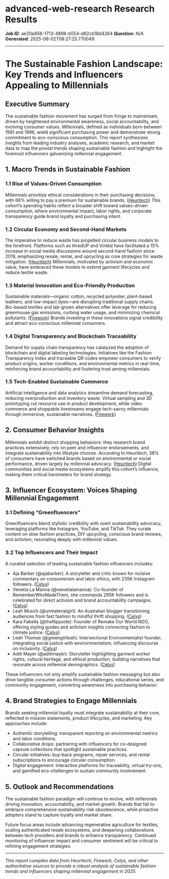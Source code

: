 # advanced-web-research Research Results

**Job ID**: ae20e856-1713-4898-b554-d62cb18d4264
**Question**: N/A
**Generated**: 2025-08-02T08:27:25.770049

---

# The Sustainable Fashion Landscape: Key Trends and Influencers Appealing to Millennials

## Executive Summary
The sustainable fashion movement has surged from fringe to mainstream, driven by heightened environmental awareness, social accountability, and evolving consumer values. Millennials, defined as individuals born between 1981 and 1996, wield significant purchasing power and demonstrate strong commitment to eco-conscious consumption. This report synthesizes insights from leading industry analyses, academic research, and market data to map the pivotal trends shaping sustainable fashion and highlight the foremost influencers galvanizing millennial engagement.

## 1. Macro Trends in Sustainable Fashion

### 1.1 Rise of Values-Driven Consumption
Millennials prioritize ethical considerations in their purchasing decisions, with 66% willing to pay a premium for sustainable brands. ([Heuritech](https://heuritech.com/market-reports/sustainability-fashion-report)) This cohort’s spending habits reflect a broader shift toward values-driven consumption, where environmental impact, labor rights, and corporate transparency guide brand loyalty and purchasing intent.

### 1.2 Circular Economy and Second-Hand Markets
The imperative to reduce waste has propelled circular business models to the forefront. Platforms such as thredUP and Vinted have facilitated a 15% increase in social media discussions around second-hand fashion since 2019, emphasizing resale, rental, and upcycling as core strategies for waste mitigation. ([Heuritech](https://heuritech.com/market-reports/sustainability-fashion-report)) Millennials, motivated by activism and economic value, have embraced these models to extend garment lifecycles and reduce textile waste.

### 1.3 Material Innovation and Eco-Friendly Production
Sustainable materials—organic cotton, recycled polyester, plant-based leathers, and low-impact dyes—are disrupting traditional supply chains. Bio-based textiles and lab-grown alternatives offer leverage for reducing greenhouse gas emissions, curbing water usage, and minimizing chemical pollutants. ([Firework](https://www.firework.com/blog/fashion-industry-trends)) Brands investing in these innovations signal credibility and attract eco-conscious millennial consumers.

### 1.4 Digital Transparency and Blockchain Traceability
Demand for supply chain transparency has catalyzed the adoption of blockchain and digital labeling technologies. Initiatives like the Fashion Transparency Index and traceable QR codes empower consumers to verify product origins, worker conditions, and environmental metrics in real-time, reinforcing brand accountability and fostering trust among millennials.

### 1.5 Tech-Enabled Sustainable Commerce
Artificial intelligence and data analytics streamline demand forecasting, reducing overproduction and inventory waste. Virtual sampling and 3D prototyping cut resource use in product development, while video commerce and shoppable livestreams engage tech-savvy millennials through immersive, sustainable narratives. ([Firework](https://www.firework.com/blog/fashion-industry-trends))

## 2. Consumer Behavior Insights

Millennials exhibit distinct shopping behaviors: they research brand practices extensively, rely on peer and influencer endorsements, and integrate sustainability into lifestyle choices. According to Heuritech, 38% of consumers have switched brands based on environmental or social performance, driven largely by millennial advocacy. ([Heuritech](https://heuritech.com/market-reports/sustainability-fashion-report)) Digital communities and social media ecosystems amplify this cohort’s influence, making them critical barometers for brand strategy.

## 3. Influencer Ecosystem: Voices Shaping Millennial Engagement

### 3.1 Defining “Greenfluencers”
Greenfluencers blend stylistic credibility with overt sustainability advocacy, leveraging platforms like Instagram, YouTube, and TikTok. They curate content on slow fashion practices, DIY upcycling, conscious brand reviews, and activism, resonating deeply with millennial values.

### 3.2 Top Influencers and Their Impact

A curated selection of leading sustainable fashion influencers includes:

- Aja Barber (@ajabarber): A storyteller and critic known for incisive commentary on consumerism and labor ethics, with 235K Instagram followers. ([Celys](https://www.celys.com.au/blog/10-sustainable-fashion-influencers-to-follow-right-now))
- Venetia La Manna (@venetialamanna): Co-founder of RememberWhoMadeThem, she commands 295K followers and is celebrated for direct activism and brand accountability campaigns. ([Celys](https://www.celys.com.au/blog/10-sustainable-fashion-influencers-to-follow-right-now))
- Leah Musch (@unmaterialgirl): An Australian blogger transitioning audiences from fast fashion to mindful thrift shopping. ([Celys](https://www.celys.com.au/blog/10-sustainable-fashion-influencers-to-follow-right-now))
- Kara Fabella (@theflippside): Founder of Remake Our World NGO, offering styling guides and activism insights connecting fashion to climate justice. ([Celys](https://www.celys.com.au/blog/10-sustainable-fashion-influencers-to-follow-right-now))
- Leah Thomas (@greengirlleah): Intersectional Environmentalist founder, integrating social justice with environmentalism, influencing discourse on inclusivity. ([Celys](https://www.celys.com.au/blog/10-sustainable-fashion-influencers-to-follow-right-now))
- Aditi Mayer (@aditimayer): Storyteller highlighting garment worker rights, cultural heritage, and ethical production, building narratives that resonate across millennial demographics. ([Celys](https://www.celys.com.au/blog/10-sustainable-fashion-influencers-to-follow-right-now))

These influencers not only amplify sustainable fashion messaging but also drive tangible consumer actions through challenges, educational series, and community engagement, converting awareness into purchasing behavior.

## 4. Brand Strategies to Engage Millennials

Brands seeking millennial loyalty must integrate sustainability at their core, reflected in mission statements, product lifecycles, and marketing. Key approaches include:

- Authentic storytelling: transparent reporting on environmental metrics and labor conditions.
- Collaborative drops: partnering with influencers for co-designed capsule collections that spotlight sustainable practices.
- Circular initiatives: buy-back programs, repair services, and rental subscriptions to encourage circular consumption.
- Digital engagement: interactive platforms for traceability, virtual try-ons, and gamified eco-challenges to sustain community involvement.

## 5. Outlook and Recommendations

The sustainable fashion paradigm will continue to evolve, with millennials driving innovation, accountability, and market growth. Brands that fail to embrace comprehensive sustainability risk obsolescence, while proactive adopters stand to capture loyalty and market share.

Future focus areas include advancing regenerative agriculture for textiles, scaling authenticated resale ecosystems, and deepening collaborations between tech providers and brands to enhance transparency. Continued monitoring of influencer impact and consumer sentiment will be critical to refining engagement strategies.

---

*This report compiles data from Heuritech, Firework, Celys, and other authoritative sources to provide a robust analysis of sustainable fashion trends and influencers shaping millennial engagement in 2025.*
